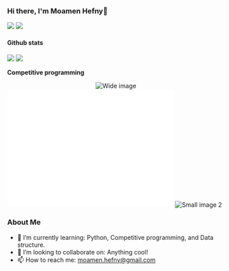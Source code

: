 ### Hi there, I'm Moamen Hefny👋

[![](https://img.shields.io/badge/linkedin-%230077B5.svg?&style=for-the-badge&logo=linkedin&logoColor=white)](https://www.linkedin.com/in/mohefny04/)
[![](https://img.shields.io/badge/Gmail-D14836?style=for-the-badge&logo=gmail&logoColor=white)](mailto:moamen.hefny@gmail.com)

#### Github stats
<p align="left">
<img height="180em" src="https://github-readme-stats.vercel.app/api?username=Mo2Hefny&show_icons=true&theme=apprentice" />
<img  height="180em" src="https://github-readme-stats.vercel.app/api/top-langs/?username=Mo2Hefny&layout=compact&theme=apprentice" />
</p>

<b>Competitive programming</b>
<div align="center">
  <img src="https://leetcard.jacoblin.cool/Moamen_Hefny?theme=light&font=Karma&ext=contest" alt="Wide image"  height="273em">
</div>
<div float="left">
  <img src="https://raw.githubusercontent.com/Mo2Hefny/cf-stats/main/output/light_card.svg#gh-dark-mode-only" alt="Small image 1"  height="273em">
  <img src="https://github.r2v.ch/codewars?user=Moamen%20Hefny&name=true&top_languages=true&stroke=%23b362ff" alt="Small image 2"  height="273em">
</div>


### About Me

- 🌱 I’m currently learning: Python, Competitive programming, and Data structure.
- 👯 I’m looking to collaborate on: Anything cool!
- 📫 How to reach me: moamen.hefny@gmail.com
